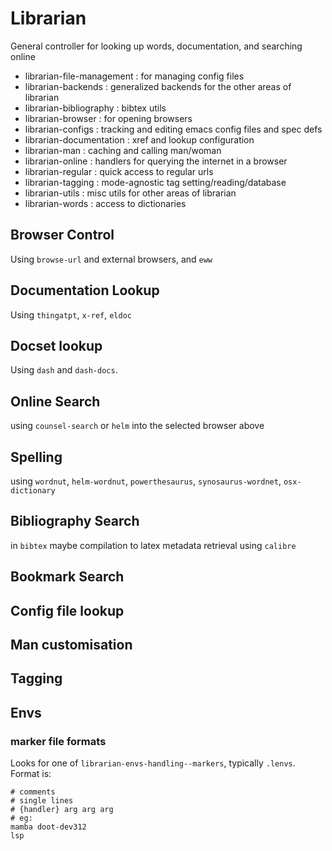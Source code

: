 # Librarian

General controller for looking up words, documentation, and searching online

- librarian-file-management : for managing config files
- librarian-backends        : generalized backends for the other areas of librarian 
- librarian-bibliography    : bibtex utils
- librarian-browser         : for opening browsers
- librarian-configs         : tracking and editing emacs config files and spec defs
- librarian-documentation   : xref and lookup configuration
- librarian-man             : caching and calling man/woman
- librarian-online          : handlers for querying the internet in a browser
- librarian-regular         : quick access to regular urls
- librarian-tagging         : mode-agnostic tag setting/reading/database
- librarian-utils           : misc utils for other areas of librarian
- librarian-words           : access to dictionaries



## Browser Control
Using `browse-url` and external browsers, and `eww`

## Documentation Lookup
Using `thingatpt`, `x-ref`, `eldoc`

## Docset lookup
Using `dash` and `dash-docs`.

## Online Search
using `counsel-search` or `helm` into the selected browser above

## Spelling
using `wordnut`, `helm-wordnut`, `powerthesaurus`, `synosaurus-wordnet`,
`osx-dictionary`

## Bibliography Search
in `bibtex`
maybe compilation to latex
metadata retrieval using `calibre`

## Bookmark Search

## Config file lookup

## Man customisation

## Tagging

## Envs

### marker file formats
Looks for one of `librarian-envs-handling--markers`, typically `.lenvs`.
Format is:
```
# comments
# single lines
# {handler} arg arg arg
# eg:
mamba doot-dev312
lsp   

```
